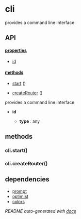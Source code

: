 # cli

provides a command line interface

## API

#### [properties](#cli-properties)

  - [id](#cli-properties-id)


#### [methods](#cli-methods)

  - [start](#cli-methods-start) ()

  - [createRouter](#cli-methods-createRouter) ()


provides a command line interface

- **id** 

  - **type** : any


<a name="cli-methods"></a> 

## methods 

<a name="cli-methods-start"></a> 

### cli.start()

<a name="cli-methods-createRouter"></a> 

### cli.createRouter()


## dependencies 
- [prompt](http://npmjs.org/package/prompt)
- [optimist](http://npmjs.org/package/optimist)
- [colors](http://npmjs.org/package/colors)

*README auto-generated with [docs](https://github.com/bigcompany/resources/tree/master/docs)*